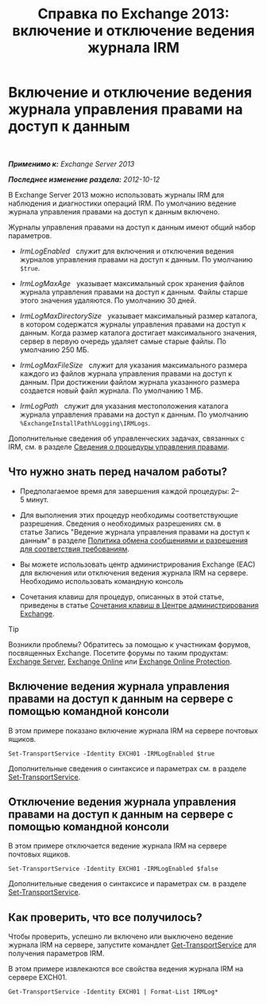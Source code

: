﻿---
title: 'Справка по Exchange 2013: включение и отключение ведения журнала IRM'
TOCTitle: Включение и отключение ведения журнала управления правами на доступ к данным
ms:assetid: 6933bc65-4d98-4878-9167-0e9eaac68b6b
ms:mtpsurl: https://technet.microsoft.com/ru-ru/library/Ff686962(v=EXCHG.150)
ms:contentKeyID: 50488178
ms.date: 05/22/2018
mtps_version: v=EXCHG.150
ms.translationtype: MT
---

# Включение и отключение ведения журнала управления правами на доступ к данным

 

_**Применимо к:** Exchange Server 2013_

_**Последнее изменение раздела:** 2012-10-12_

В Exchange Server 2013 можно использовать журналы IRM для наблюдения и диагностики операций IRM. По умолчанию ведение журнала управления правами на доступ к данным включено.

Журналы управления правами на доступ к данным имеют общий набор параметров.

  - *IrmLogEnabled*   служит для включения и отключения ведения журналов управления правами на доступ к данным. По умолчанию `$true`.

  - *IrmLogMaxAge*   указывает максимальный срок хранения файлов журнала управления правами на доступ к данным. Файлы старше этого значения удаляются. По умолчанию 30 дней.

  - *IrmLogMaxDirectorySize*   указывает максимальный размер каталога, в котором содержатся журналы управления правами на доступ к данным. Когда размер каталога достигает максимального значения, сервер в первую очередь удаляет самые старые файлы. По умолчанию 250 МБ.

  - *IrmLogMaxFileSize*   служит для указания максимального размера каждого из файлов журнала управления правами на доступ к данным. При достижении файлом журнала указанного размера создается новый файл журнала. По умолчанию 1 МБ.

  - *IrmLogPath*   служит для указания местоположения каталога журнала управления правами на доступ к данным. По умолчанию `%ExchangeInstallPath%Logging\IRMLogs`.

Дополнительные сведения об управленческих задачах, связанных с IRM, см. в разделе [Сведения о процедуры управления правами](information-rights-management-procedures-exchange-2013-help.md).

## Что нужно знать перед началом работы?

  - Предполагаемое время для завершения каждой процедуры: 2–5 минут.

  - Для выполнения этих процедур необходимы соответствующие разрешения. Сведения о необходимых разрешениях см. в статье Запись "Ведение журнала управления правами на доступ к данным" в разделе [Политика обмена сообщениями и разрешения для соответствия требованиям](messaging-policy-and-compliance-permissions-exchange-2013-help.md).

  - Вы можете использовать центр администрирования Exchange (EAC) для включения или отключения ведения журнала IRM на сервере. Необходимо использовать командную консоль

  - Сочетания клавиш для процедур, описанных в этой статье, приведены в статье [Сочетания клавиш в Центре администрирования Exchange](keyboard-shortcuts-in-the-exchange-admin-center-exchange-online-protection-help.md).

> [!TIP]  
> Возникли проблемы? Обратитесь за помощью к участникам форумов, посвященных Exchange. Посетите форумы по таким продуктам: <a href="https://go.microsoft.com/fwlink/p/?linkid=60612">Exchange Server</a>, <a href="https://go.microsoft.com/fwlink/p/?linkid=267542">Exchange Online</a> или <a href="https://go.microsoft.com/fwlink/p/?linkid=285351">Exchange Online Protection</a>.


## Включение ведения журнала управления правами на доступ к данным на сервере с помощью командной консоли

В этом примере показано включение журнала IRM на сервере почтовых ящиков.

    Set-TransportService -Identity EXCH01 -IRMLogEnabled $true

Дополнительные сведения о синтаксисе и параметрах см. в разделе [Set-TransportService](https://technet.microsoft.com/ru-ru/library/jj215682\(v=exchg.150\)).

## Отключение ведения журнала управления правами на доступ к данным на сервере с помощью командной консоли

В этом примере отключается ведение журнала IRM на сервере почтовых ящиков.

    Set-TransportService -Identity EXCH01 -IRMLogEnabled $false

Дополнительные сведения о синтаксисе и параметрах см. в разделе [Set-TransportService](https://technet.microsoft.com/ru-ru/library/jj215682\(v=exchg.150\)).

## Как проверить, что все получилось?

Чтобы проверить, успешно ли включено или выключено ведение журнала IRM на сервере, запустите командлет [Get-TransportService](https://technet.microsoft.com/ru-ru/library/jj215746\(v=exchg.150\)) для получения параметров IRM.

В этом примере извлекаются все свойства ведения журнала IRM на сервере EXCH01.

    Get-TransportService -Identity EXCH01 | Format-List IRMLog*

